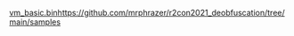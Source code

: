 [vm_basic.bin](https://github.com/mrphrazer/r2con2021_deobfuscation/tree/main/samples)https://github.com/mrphrazer/r2con2021_deobfuscation/tree/main/samples
